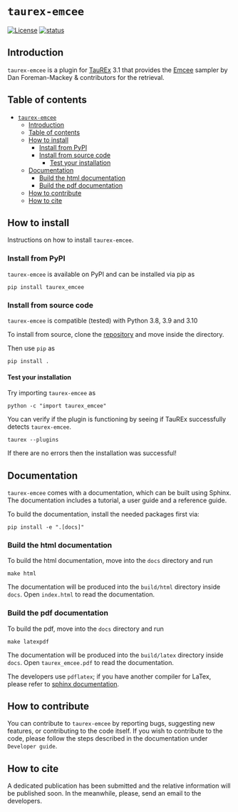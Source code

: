 # ``taurex-emcee``

[![License](https://img.shields.io/badge/License-BSD%203--Clause-blue.svg)](https://opensource.org/licenses/BSD-3-Clause)
[![status](https://joss.theoj.org/papers/54464cd302ddd06fc2305634889f1a14/status.svg)](https://joss.theoj.org/papers/54464cd302ddd06fc2305634889f1a14)

## Introduction

`taurex-emcee` is a plugin for [TauREx](https://github.com/ucl-exoplanets/TauREx3_public) 3.1 that provides the [Emcee](https://emcee.readthedocs.io/en/stable/) sampler by Dan Foreman-Mackey & contributors for the retrieval.

## Table of contents

- [``taurex-emcee``](#taurex-emcee)
  - [Introduction](#introduction)
  - [Table of contents](#table-of-contents)
  - [How to install](#how-to-install)
    - [Install from PyPI](#install-from-pypi)
    - [Install from source code](#install-from-source-code)
      - [Test your installation](#test-your-installation)
  - [Documentation](#documentation)
    - [Build the html documentation](#build-the-html-documentation)
    - [Build the pdf documentation](#build-the-pdf-documentation)
  - [How to contribute](#how-to-contribute)
  - [How to cite](#how-to-cite)

## How to install

Instructions on how to install ``taurex-emcee``.

### Install from PyPI

``taurex-emcee`` is available on PyPI and can be installed via pip as

    pip install taurex_emcee

### Install from source code

``taurex-emcee`` is compatible (tested) with Python 3.8, 3.9 and 3.10

To install from source, clone the [repository](https://github.com/ExObsSim/taurex-emcee) and move inside the directory.

Then use `pip` as

    pip install .

#### Test your installation

Try importing ``taurex-emcee`` as

    python -c "import taurex_emcee"

You can verify if the plugin is functioning by seeing if TauREx successfully detects ``taurex-emcee``.

    taurex --plugins

If there are no errors then the installation was successful!

## Documentation

``taurex-emcee`` comes with a documentation, which can be built using Sphinx.
The documentation includes a tutorial, a user guide and a reference guide.

To build the documentation, install the needed packages first via:

    pip install -e ".[docs]"

### Build the html documentation

To build the html documentation, move into the `docs` directory and run

    make html

The documentation will be produced into the `build/html` directory inside `docs`.
Open `index.html` to read the documentation.

### Build the pdf documentation

To build the pdf, move into the `docs` directory and run

    make latexpdf

The documentation will be produced into the `build/latex` directory inside `docs`.
Open `taurex_emcee.pdf` to read the documentation.

The developers use `pdflatex`; if you have another compiler for LaTex, please refer to [sphinx documentation](https://www.sphinx-doc.org/en/master/usage/configuration.html#latex-options).

## How to contribute

You can contribute to ``taurex-emcee`` by reporting bugs, suggesting new features, or contributing to the code itself.
If you wish to contribute to the code, please follow the steps described in the documentation under `Developer guide`.

## How to cite

A dedicated publication has been submitted and the relative information will be published soon.
In the meanwhile, please, send an email to the developers.
